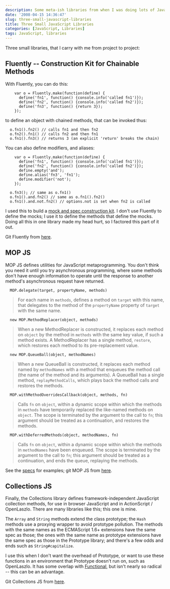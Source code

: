 ```yaml
---
description: Some meta-ish libraries from when I was doing lots of JavaScript
date: '2008-04-15 14:36:47'
slug: three-small-javascript-libraries
title: Three Small JavaScript Libraries
categories: [JavaScript, Libraries]
tags: JavaScript, libraries
---
```


Three small libraries, that I carry with me from project to project:

<!-- more -->

## Fluently -- Construction Kit for Chainable Methods

With Fluently, you can do this:

        var o = Fluently.make(function(define) {
          define('fn1', function() {console.info('called fn1')});
          define('fn2', function() {console.info('called fn2')});
          define('fn3', function() {return 3});
        });

to define an object with chained methods, that can be invoked thus:

      o.fn1().fn2() // calls fn1 and then fn2
      o.fn2().fn1() // calls fn2 and then fn1
      o.fn1().fn3() // returns 3 (an explicit 'return' breaks the chain)

You can also define modifiers, and aliases:

        var o = Fluently.make(function(define) {
          define('fn1', function() {console.info('called fn1')});
          define('fn2', function() {console.info('called fn2')});
          define.empty('and');
          define.alias('fn3', 'fn1');
          define.modifier('not');
        });

      o.fn3(); // same as o.fn1()
      o.fn1().and.fn2() // same as o.fn1().fn2()
      o.fn1().and.not.fn2() // options.not is set when fn2 is called

I used this to build a [mock and spec construction kit](http://github.com/osteele/lztestkit).  I don't use Fluently to define the mocks; I use it to define the methods that define the mocks.  Doing all this in one library made my head hurt, so I factored this part of it out.

Git Fluently from [here](http://github.com/osteele/fluently).

## MOP JS

MOP JS defines utilities for JavaScript metaprogramming.  You don't think you need it until you try asynchronous programming, where some methods don't have enough information to operate until the response to another method's asynchronous request have returned.

      MOP.delegate(target, propertyName, methods)

> For each name in `methods`, defines a method on `target` with this
name, that delegates to the method of the `propertyName` property
of `target` with the same name.

      new MOP.MethodReplacer(object, methods)

> When a new MethodReplacer is constructed, it replaces each method
on `object` by the method in `methods` with the same key value, if
such a method exists.  A MethodReplacer has a single method,
`restore`, which restores each method to its pre-replacement
value.

      new MOP.QueueBall(object, methodNames)

> When a new QueueBall is constructed, it replaces each method named
by `methodNames` with a method that enqueues the method call (the
name of the method and its arguments).  A QueueBall has a single
method, `replayMethodCalls`, which plays back the method calls and
restores the methods.

      MOP.withMethodOverridesCallback(object, methods, fn)

> Calls `fn` on `object`, within a dynamic scope within which the
methods in `methods` have temporarily replaced the like-named
methods on `object`.  The scope is terminated by the argument to
the call to `fn`; this argument should be treated as a
continuation, and restores the methods.

      MOP.withDeferredMethods(object, methodNames, fn)

> Calls `fn` on `object`, within a dynamic scope within which the
methods in `methodNames` have been enqueued.  The scope is
terminated by the argument to the call to `fn`; this argument
should be treated as a continuation, and ends the queue, replaying
the methods.

See the [specs](http://github.com/osteele/mop-js/tree/master/specs/mop-specs.js) for examples; git MOP JS from [here](http://github.com/osteele/mop-js).

## Collections JS

Finally, the Collections library defines framework-independent JavaScript collection methods, for use in browser JavaScript and in ActionScript / OpenLaszlo.  There are many libraries like this; this one is mine.

The `Array` and `String` methods extend the class prototype; the `Hash` methods use a proxying wrapper to avoid prototype pollution.  The methods with the same names as the ECMAScript 1.6+ extensions have the same spec as those; the ones with the same name as prototype extensions have the same spec as those in the Prototype library; and there's a few odds and ends such as `String#capitalize`.

I use this when I don't want the overhead of Prototype, or want to use these functions in an environment that Prototype doesn't run on, such as OpenLaszlo.  It has some overlap with [Functional](http://osteele.com/sources/javascript/functional/), but isn't nearly so radical -- this can be an advantage.

Git Collections JS from [here](http://github.com/osteele/collections-js).

